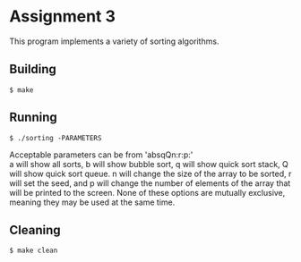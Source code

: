 # Assignment 3

This program implements a variety of sorting algorithms.

## Building

    $ make

## Running

    $ ./sorting -PARAMETERS

Acceptable parameters can be from 'absqQn:r:p:'\
a will show all sorts, b will show bubble sort, q will show quick sort stack, Q will show quick sort
queue. n will change the size of the array to be sorted, r will set the seed, and p will change the
number of elements of the array that will be printed to the screen. None of these options are
mutually exclusive, meaning they may be used at the same time.


## Cleaning

    $ make clean
